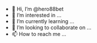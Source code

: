 - 👋 Hi, I’m @hero88bet
- 👀 I’m interested in ...
- 🌱 I’m currently learning ...
- 💞️ I’m looking to collaborate on ...
- 📫 How to reach me ...

<!---
hero88bet/hero88bet is a ✨ special ✨ repository because its `README.md` (this file) appears on your GitHub profile.
You can click the Preview link to take a look at your changes.
--->
